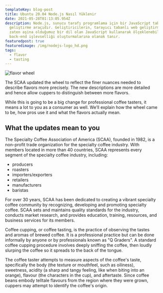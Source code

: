 ```yaml
---
templateKey: blog-post
title: Ubuntu 20.04 Node.js Nasıl Yüklenir
date: 2021-05-28T01:13:05.954Z
description: Node.js, sunucu tarafı programlama için bir JavaScript tabanlı bir
  geliştirme araçıdır. Geliştiricilerin, tarayıcı tabanlı web geliştirmeden
  zaten aşina olduğumuz bir dil olan JavaScript kullanarak ölçeklenebilir
  back-end işlevselliği oluşturmalarına olanak tanır.
featuredpost: true
featuredimage: /img/nodejs-logo_hd.png
tags:
  - flavor
  - tasting
---
```

![flavor wheel](/img/nodejs-logo_hd.png)

The SCAA updated the wheel to reflect the finer nuances needed to describe flavors more precisely. The new descriptions are more detailed and hence allow cuppers to distinguish between more flavors.

While this is going to be a big change for professional coffee tasters, it means a lot to you as a consumer as well. We’ll explain how the wheel came to be, how pros use it and what the flavors actually mean.

## What the updates mean to you

The Specialty Coffee Association of America (SCAA), founded in 1982, is a non-profit trade organization for the specialty coffee industry. With members located in more than 40 countries, SCAA represents every segment of the specialty coffee industry, including:

* producers
* roasters
* importers/exporters
* retailers
* manufacturers
* baristas

For over 30 years, SCAA has been dedicated to creating a vibrant specialty coffee community by recognizing, developing and promoting specialty coffee. SCAA sets and maintains quality standards for the industry, conducts market research, and provides education, training, resources, and business services for its members.

Coffee cupping, or coffee tasting, is the practice of observing the tastes and aromas of brewed coffee. It is a professional practice but can be done informally by anyone or by professionals known as "Q Graders". A standard coffee cupping procedure involves deeply sniffing the coffee, then loudly slurping the coffee so it spreads to the back of the tongue.

The coffee taster attempts to measure aspects of the coffee's taste, specifically the body (the texture or mouthfeel, such as oiliness), sweetness, acidity (a sharp and tangy feeling, like when biting into an orange), flavour (the characters in the cup), and aftertaste. Since coffee beans embody telltale flavours from the region where they were grown, cuppers may attempt to identify the coffee's origin.